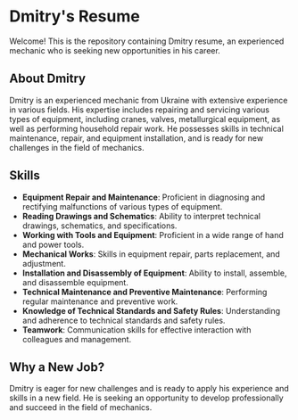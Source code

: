 # Dmitry's Resume

Welcome! This is the repository containing Dmitry resume, an experienced mechanic who is seeking new opportunities in his career.

## About Dmitry

Dmitry is an experienced mechanic from Ukraine with extensive experience in various fields. His expertise includes repairing and servicing various types of equipment, including cranes, valves, metallurgical equipment, as well as performing household repair work. He possesses skills in technical maintenance, repair, and equipment installation, and is ready for new challenges in the field of mechanics.

## Skills

- **Equipment Repair and Maintenance**: Proficient in diagnosing and rectifying malfunctions of various types of equipment.
- **Reading Drawings and Schematics**: Ability to interpret technical drawings, schematics, and specifications.
- **Working with Tools and Equipment**: Proficient in a wide range of hand and power tools.
- **Mechanical Works**: Skills in equipment repair, parts replacement, and adjustment.
- **Installation and Disassembly of Equipment**: Ability to install, assemble, and disassemble equipment.
- **Technical Maintenance and Preventive Maintenance**: Performing regular maintenance and preventive work.
- **Knowledge of Technical Standards and Safety Rules**: Understanding and adherence to technical standards and safety rules.
- **Teamwork**: Communication skills for effective interaction with colleagues and management.

## Why a New Job?

Dmitry is eager for new challenges and is ready to apply his experience and skills in a new field. He is seeking an opportunity to develop professionally and succeed in the field of mechanics.
